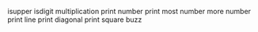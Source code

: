 isupper
isdigit
multiplication
print number
print most number
more number
print line
print diagonal
print square
buzz
